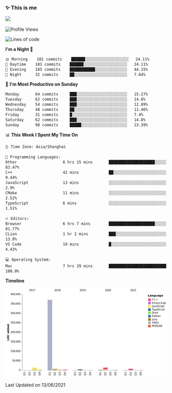 <!--

**icyzeroice/icyzeroice** is a ✨ _special_ ✨ repository because its `README.md` (this file) appears on your GitHub profile.

Here are some ideas to get you started:

- 🔭 I’m currently working on ...
- 🌱 I’m currently learning ...
- 👯 I’m looking to collaborate on ...
- 🤔 I’m looking for help with ...
- 💬 Ask me about ...
- 📫 How to reach me: ...
- 😄 Pronouns: ...
- ⚡ Fun fact: ...

-->

### ✨ This is me

![](https://github-readme-stats.vercel.app/api?username=icyzeroice)

<!--START_SECTION:waka-->
![Profile Views](http://img.shields.io/badge/Profile%20Views-12-blue)

![Lines of code](https://img.shields.io/badge/From%20Hello%20World%20I%27ve%20Written-429443%20lines%20of%20code-blue)

**I'm a Night 🦉** 

```text
🌞 Morning    101 commits    ██████░░░░░░░░░░░░░░░░░░░   24.11% 
🌆 Daytime    101 commits    ██████░░░░░░░░░░░░░░░░░░░   24.11% 
🌃 Evening    185 commits    ███████████░░░░░░░░░░░░░░   44.15% 
🌙 Night      32 commits     ██░░░░░░░░░░░░░░░░░░░░░░░   7.64%

```
📅 **I'm Most Productive on Sunday** 

```text
Monday       64 commits     ███░░░░░░░░░░░░░░░░░░░░░░   15.27% 
Tuesday      62 commits     ███░░░░░░░░░░░░░░░░░░░░░░   14.8% 
Wednesday    54 commits     ███░░░░░░░░░░░░░░░░░░░░░░   12.89% 
Thursday     48 commits     ██░░░░░░░░░░░░░░░░░░░░░░░   11.46% 
Friday       31 commits     █░░░░░░░░░░░░░░░░░░░░░░░░   7.4% 
Saturday     62 commits     ███░░░░░░░░░░░░░░░░░░░░░░   14.8% 
Sunday       98 commits     █████░░░░░░░░░░░░░░░░░░░░   23.39%

```


📊 **This Week I Spent My Time On** 

```text
⌚︎ Time Zone: Asia/Shanghai

💬 Programming Languages: 
Other                    6 hrs 15 mins       ████████████████████░░░░░   83.47% 
C++                      42 mins             ██░░░░░░░░░░░░░░░░░░░░░░░   9.44% 
JavaScript               13 mins             ░░░░░░░░░░░░░░░░░░░░░░░░░   2.9% 
CMake                    11 mins             ░░░░░░░░░░░░░░░░░░░░░░░░░   2.52% 
TypeScript               6 mins              ░░░░░░░░░░░░░░░░░░░░░░░░░   1.51%

🔥 Editors: 
Browser                  6 hrs 7 mins        ████████████████████░░░░░   81.77% 
CLion                    1 hr 2 mins         ███░░░░░░░░░░░░░░░░░░░░░░   13.8% 
VS Code                  19 mins             █░░░░░░░░░░░░░░░░░░░░░░░░   4.43%

💻 Operating System: 
Mac                      7 hrs 29 mins       █████████████████████████   100.0%

```

**Timeline**

![Chart not found](https://raw.githubusercontent.com/icyzeroice/icyzeroice/main/charts/bar_graph.png) 


 Last Updated on 13/06/2021
<!--END_SECTION:waka-->

<!--

### Related
- https://github.com/abhisheknaiidu/awesome-github-profile-readme
- https://github.com/coderjojo/creative-profile-readme
- https://github.com/elangosundar/awesome-README-templates
- https://github.com/durgeshsamariya/awesome-github-profile-readme-templates
- https://github.com/anmol098/waka-readme-stats

-->
